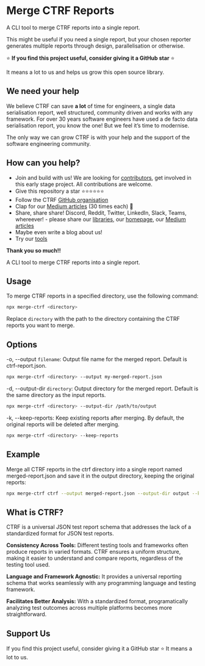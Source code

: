 # Merge CTRF Reports

A CLI tool to merge CTRF reports into a single report.

This might be useful if you need a single report, but your chosen reporter generates multiple reports through design, parallelisation or otherwise.

⭐ **If you find this project useful, consider giving it a GitHub star** ⭐

It means a lot to us and helps us grow this open source library.

## We need your help

We believe CTRF can save **a lot** of time for engineers, a single data serialisation report, well structured, community driven and works with any framework. For over 30 years software engineers have used a de facto data serialisation report, you know the one! But we feel it’s time to modernise.

The only way we can grow CTRF is with your help and the support of the software engineering community.

## How can you help?

- Join and build with us! We are looking for [contributors](https://github.com/ctrf-io), get involved in this early stage project. All contributions are welcome.
- Give this repository a star ⭐⭐⭐⭐⭐⭐
- Follow the CTRF [GitHub organisation](https://github.com/ctrf-io)
- Clap for our [Medium articles](https://medium.com/@ma11hewthomas) (30 times each) 👏
- Share, share share! Discord, Reddit, Twitter, LinkedIn, Slack, Teams, whereever! - please share our [libraries](https://github.com/orgs/ctrf-io/repositories), our [homepage](https://www.ctrf.io/), our [Medium articles](https://medium.com/@ma11hewthomas)
- Maybe even write a blog about us!
- Try our [tools](https://github.com/orgs/ctrf-io/repositories)

**Thank you so much!!**

A CLI tool to merge CTRF reports into a single report.

## Usage

To merge CTRF reports in a specified directory, use the following command:

```sh
npx merge-ctrf <directory>
```

Replace `directory` with the path to the directory containing the CTRF reports you want to merge.

## Options

-o, --output `filename`: Output file name for the merged report. Default is ctrf-report.json.

```sh
npx merge-ctrf <directory> --output my-merged-report.json
```

-d, --output-dir `directory`: Output directory for the merged report. Default is the same directory as the input reports.

```sh
npx merge-ctrf <directory> --output-dir /path/to/output
```

-k, --keep-reports: Keep existing reports after merging. By default, the original reports will be deleted after merging.

```sh
npx merge-ctrf <directory> --keep-reports
```

## Example

Merge all CTRF reports in the ctrf directory into a single report named merged-report.json and save it in the output directory, keeping the original reports:

```sh
npx merge-ctrf ctrf --output merged-report.json --output-dir output --keep-reports
```

## What is CTRF?

CTRF is a universal JSON test report schema that addresses the lack of a standardized format for JSON test reports.

**Consistency Across Tools:** Different testing tools and frameworks often produce reports in varied formats. CTRF ensures a uniform structure, making it easier to understand and compare reports, regardless of the testing tool used.

**Language and Framework Agnostic:** It provides a universal reporting schema that works seamlessly with any programming language and testing framework.

**Facilitates Better Analysis:** With a standardized format, programatically analyzing test outcomes across multiple platforms becomes more straightforward.

## Support Us

If you find this project useful, consider giving it a GitHub star ⭐ It means a lot to us.
